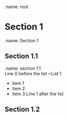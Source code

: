 .name: root
# Section 1 
.name: Section 1 
## Section 1.1 
.name: section 1.1  
Line 0 before the list
~List 1 
- item 1 
- item 2 
- item 3
Line 1 after the list 
## Section 1.2 
